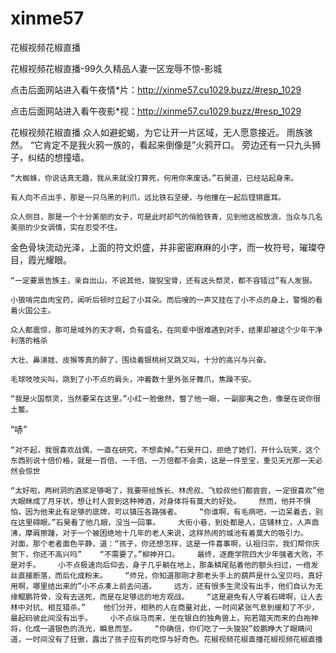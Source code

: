 # xinme57
花椒视频花椒直播

花椒视频花椒直播-99久久精品人妻一区宠辱不惊-影城

点击后面网站进入看午夜情*片：http://xinme57.cu1029.buzz/#resp_1029

点击后面网站进入看午夜影*视：http://xinme57.cu1029.buzz/#resp_1029

花椒视频花椒直播    众人如避蛇蝎，为它让开一片区域，无人愿意接近。    雨族骇然。    “它肯定不是我火鸦一族的，看起来倒像是”火鸦开口。    旁边还有一只九头狮子，纠结的想撞墙。

    “大蜘蛛，你说话真无趣，我从来就没打算死，何用你来废话。”石昊道，已经站起身来。

    有人向不点出手，那是一只乌黑的利爪，远比铁石坚硬，与他撞在一起后铿锵震耳。

    众人侧目，那是一个十分美丽的女子，可是此时却气的俏脸铁青，见到他这般放浪，当众与几名美丽的少女调情，实在忍受不住。

金色骨块流动光泽，上面的符文炽盛，并非密密麻麻的小字，而一枚符号，璀璨夺目，霞光耀眼。

    “一定要禀告族主，亲自出山，不说其他，狻猊宝骨，还有这头祭灵，都不容错过”有人发狠。

    小狼啃完血肉宝药，闻听后顿时立起了小耳朵。而后嗖的一声又挂在了小不点的身上，警惕的看着火国公主。

    众人都震惊，那可是域外的天才啊，负有盛名，在同辈中很难遇到对手，结果却被这个少年干净利落的格杀

    大壮、鼻涕娃、皮猴等真的醉了，围绕着银桃树又跳又叫，十分的高兴与兴奋。

    毛球吱吱尖叫，跳到了小不点的肩头，冲着数十里外张牙舞爪，焦躁不安。

    “我是火国祭灵，当然要呆在这里。”小红一脸傲然，瞥了他一眼，一副鄙夷之色，像是在说你很土鳖。

“哧”

    “对不起，我很喜欢战偶，一直在研究，不想卖掉。”石昊开口，拒绝了她们，开什么玩笑，这个东西别说十倍价格，就是一百倍、一千倍、一万倍都不会卖，这是一件至宝，重见天光那一天必然会惊世

    “太好啦，两树洞的酒浆足够喝了，我要带给族长、林虎叔、飞蛟叔他们都尝尝，一定很喜欢”他大眼眯成了月牙状，想让村人尝到这种神酒，对身体将有莫大的好处。    然而，他并不惧怕，因为他来此有足够的底牌，可以镇压各路强者。    “你谁啊，有毛病吧，一边呆着去，别在这里碍眼。”石昊看了他几眼，没当一回事。    大街小巷，到处都是人，店铺林立，人声鼎沸，摩肩擦踵，对于一个被困绝地十几年的老人来说，这样热闹的城池有着莫大的吸引力。    对面，那个老者面色平静，道：“孩子，你还想怎样，这是一件喜事啊，认祖归宗，我们帮你庆贺下，你还不高兴吗”    “不需要了。”柳神开口。    最终，逐鹿学院四大少年强者大败，不是对手。    小不点极速向后仰去，身子几乎躺在地上，那条鳞尾贴着他的额头扫过，一绺发丝直接断落，而后化成粉末。    “师兄，你知道那刚才那老头手上的葫芦是什么宝贝吗，真好用啊，哪里结出来的”小不点凑上前去问道。    远方，还有很多生灵没有出手，他们自认为无缘鲲鹏符骨，没有去送死，而是在足够远的地方观战。    “这是避免有人守着石碑啊，让人去林中对抗、相互猎杀。”    他们分开，相熟的人在商量对此，一时间紧张气息到缓和了不少，最起码彼此间没有出手。    小不点纵马而来，坐在银白的独角兽上，宛若踏天而来的白袍神将，化成一道银色的流光，瞬息而至。    “你确信，你们吃了一头狻猊”蛟鹏睁大了眼睛问道，一时间没有了狂傲，露出了孩子应有的吃惊与好奇色。花椒视频花椒直播花椒视频花椒直播
